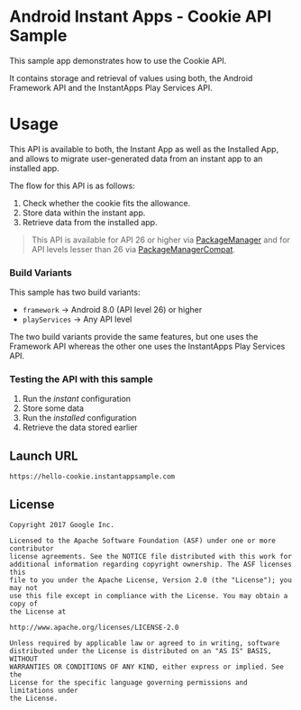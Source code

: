 # Android Instant Apps - Cookie API Sample

This sample app demonstrates how to use the Cookie API.

It contains storage and retrieval of values using both, the Android Framework API
and the InstantApps Play Services API.

# Usage

This API is available to both, the Instant App as well as the Installed App, and allows
to migrate user-generated data from an instant app to an installed app.

The flow for this API is as follows:

1. Check whether the cookie fits the allowance.
2. Store data within the instant app.
3. Retrieve data from the installed app.

> This API is available for API 26 or higher via [PackageManager](https://developer.android.com/reference/android/content/pm/PackageManager.html)
  and for API levels lesser than 26 via [PackageManagerCompat](https://developers.google.com/android/reference/com/google/android/gms/instantapps/PackageManagerCompat).

### Build Variants

This sample has two build variants:

 * `framework` -> Android 8.0 (API level 26) or higher
 * `playServices` -> Any API level

The two build variants provide the same features, but one uses
the Framework API whereas the other one uses the InstantApps Play Services API.

### Testing the API with this sample

1. Run the _instant_ configuration
2. Store some data
3. Run the _installed_ configuration
4. Retrieve the data stored earlier

## Launch URL

`https://hello-cookie.instantappsample.com`

## License

```
Copyright 2017 Google Inc.

Licensed to the Apache Software Foundation (ASF) under one or more contributor
license agreements. See the NOTICE file distributed with this work for
additional information regarding copyright ownership. The ASF licenses this
file to you under the Apache License, Version 2.0 (the "License"); you may not
use this file except in compliance with the License. You may obtain a copy of
the License at

http://www.apache.org/licenses/LICENSE-2.0

Unless required by applicable law or agreed to in writing, software
distributed under the License is distributed on an "AS IS" BASIS, WITHOUT
WARRANTIES OR CONDITIONS OF ANY KIND, either express or implied. See the
License for the specific language governing permissions and limitations under
the License.
```

